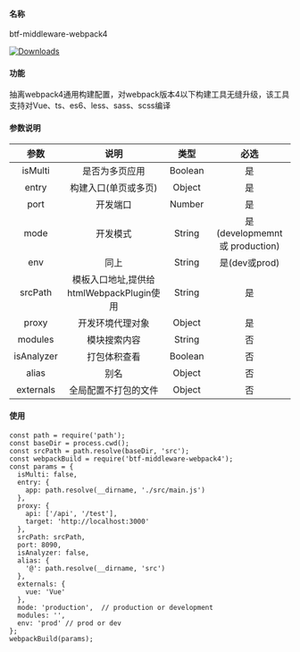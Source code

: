 #### 名称
btf-middleware-webpack4

<p align="left">
<a href="https://npmcharts.com/compare/btf-middleware-webpack4?minimal=true"><img src="https://img.shields.io/npm/dm/btf-middleware-webpack4.svg?sanitize=true" alt="Downloads"></a>
</p>

#### 功能
抽离webpack4通用构建配置，对webpack版本4以下构建工具无缝升级，该工具支持对Vue、ts、es6、less、sass、scss编译
#### 参数说明
|参数|说明|类型|必选|
|:--:|:--:|:--:|:--:|
|isMulti|是否为多页应用|Boolean|是|
|entry|构建入口(单页或多页)|Object|是|
|port|开发端口|Number|是|
|mode|开发模式|String|是 (developmemnt或 production)|
|env|同上|String|是(dev或prod)|
|srcPath|模板入口地址,提供给htmlWebpackPlugin使用|String|是| 
|proxy|开发环境代理对象|Object|是|
|modules|模块搜索内容|String|否|
|isAnalyzer|打包体积查看|Boolean|否|
|alias|别名|Object|否|
|externals|全局配置不打包的文件|Object|否|
#### 使用
```
const path = require('path');
const baseDir = process.cwd();
const srcPath = path.resolve(baseDir, 'src');
const webpackBuild = require('btf-middleware-webpack4');
const params = {
  isMulti: false,
  entry: {
    app: path.resolve(__dirname, './src/main.js')
  },
  proxy: {
    api: ['/api', '/test'],
    target: 'http://localhost:3000'
  },
  srcPath: srcPath,
  port: 8090,
  isAnalyzer: false,
  alias: {
    '@': path.resolve(__dirname, 'src')
  },
  externals: {
    vue: 'Vue'
  },
  mode: 'production',  // production or development
  modules: '',
  env: 'prod' // prod or dev
};
webpackBuild(params);
```
